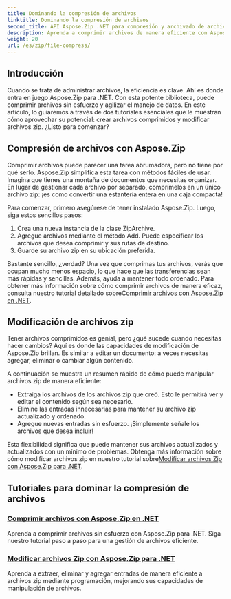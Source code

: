 ```yaml
---
title: Dominando la compresión de archivos
linktitle: Dominando la compresión de archivos
second_title: API Aspose.Zip .NET para compresión y archivado de archivos
description: Aprenda a comprimir archivos de manera eficiente con Aspose.Zip para .NET con nuestro tutorial detallado. Siga esta guía completa para implementar la compresión de archivos sin problemas en sus aplicaciones .NET.
weight: 20
url: /es/zip/file-compress/
---
```

## Introducción

Cuando se trata de administrar archivos, la eficiencia es clave. Ahí es donde entra en juego Aspose.Zip para .NET. Con esta potente biblioteca, puede comprimir archivos sin esfuerzo y agilizar el manejo de datos. En este artículo, lo guiaremos a través de dos tutoriales esenciales que le muestran cómo aprovechar su potencial: crear archivos comprimidos y modificar archivos zip. ¿Listo para comenzar?

## Compresión de archivos con Aspose.Zip

Comprimir archivos puede parecer una tarea abrumadora, pero no tiene por qué serlo. Aspose.Zip simplifica esta tarea con métodos fáciles de usar. Imagina que tienes una montaña de documentos que necesitas organizar. En lugar de gestionar cada archivo por separado, comprímelos en un único archivo zip: ¡es como convertir una estantería entera en una caja compacta! 

Para comenzar, primero asegúrese de tener instalado Aspose.Zip. Luego, siga estos sencillos pasos:

1. Crea una nueva instancia de la clase ZipArchive.
2. Agregue archivos mediante el método Add. Puede especificar los archivos que desea comprimir y sus rutas de destino.
3. Guarde su archivo zip en su ubicación preferida.

 Bastante sencillo, ¿verdad? Una vez que comprimas tus archivos, verás que ocupan mucho menos espacio, lo que hace que las transferencias sean más rápidas y sencillas. Además, ayuda a mantener todo ordenado. Para obtener más información sobre cómo comprimir archivos de manera eficaz, consulta nuestro tutorial detallado sobre[Comprimir archivos con Aspose.Zip en .NET](./compression-file/).

## Modificación de archivos zip

Tener archivos comprimidos es genial, pero ¿qué sucede cuando necesitas hacer cambios? Aquí es donde las capacidades de modificación de Aspose.Zip brillan. Es similar a editar un documento: a veces necesitas agregar, eliminar o cambiar algún contenido.

A continuación se muestra un resumen rápido de cómo puede manipular archivos zip de manera eficiente:

- Extraiga los archivos de los archivos zip que creó. Esto le permitirá ver y editar el contenido según sea necesario.
- Elimine las entradas innecesarias para mantener su archivo zip actualizado y ordenado.
- Agregue nuevas entradas sin esfuerzo. ¡Simplemente señale los archivos que desea incluir!

 Esta flexibilidad significa que puede mantener sus archivos actualizados y actualizados con un mínimo de problemas. Obtenga más información sobre cómo modificar archivos zip en nuestro tutorial sobre[Modificar archivos Zip con Aspose.Zip para .NET](./modify-zip-files/).

## Tutoriales para dominar la compresión de archivos
### [Comprimir archivos con Aspose.Zip en .NET](./compression-file/)
Aprenda a comprimir archivos sin esfuerzo con Aspose.Zip para .NET. Siga nuestro tutorial paso a paso para una gestión de archivos eficiente.
### [Modificar archivos Zip con Aspose.Zip para .NET](./modify-zip-files/)
Aprenda a extraer, eliminar y agregar entradas de manera eficiente a archivos zip mediante programación, mejorando sus capacidades de manipulación de archivos.